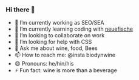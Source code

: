 ### Hi there 👋

- 🔭 I’m currently working as SEO/SEA
- 🌱 I’m currently learning coding with [neuefische](https://github.com/neuefische)
- 👯 I’m looking to collaborate on work 
- 🤔 I’m looking for help with CSS 
- 💬 Ask me about wine, food, Bees 
- 📫 How to reach me: @insta biodynwine
- 😄 Pronouns: he/hin/his
- ⚡ Fun fact: wine is more than a beverage
